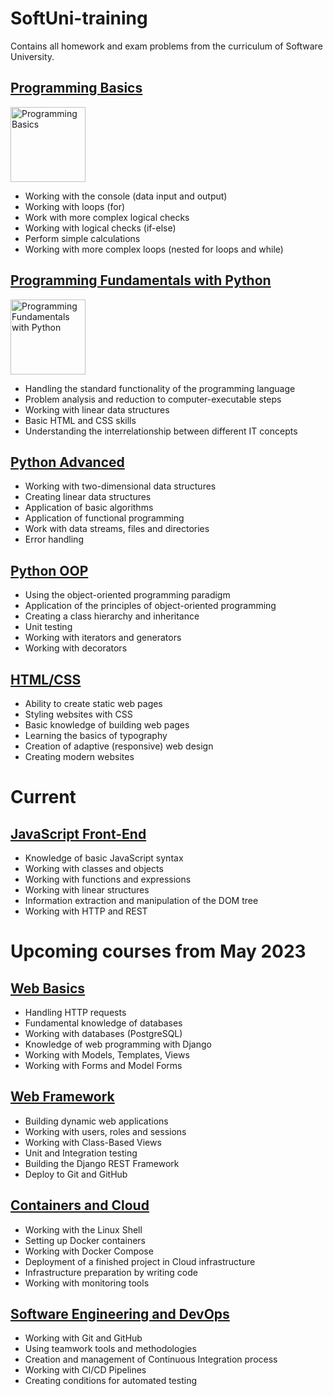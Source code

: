 # SoftUni-training
Contains all homework and exam problems from the curriculum of Software University.

## [Programming Basics](https://softuni.bg/trainings/3632/programming-basics-with-python-march-2022)

<img src="https://softuni.bg/certificates/certificates/converttoimage/131471?code=bd9610d2" alt="Programming Basics" width="120"/>

* Working with the console (data input and output)
* Working with loops (for)
* Work with more complex logical checks
* Working with logical checks (if-else)
* Perform simple calculations
* Working with more complex loops (nested for loops and while)

## [Programming Fundamentals with Python](https://softuni.bg/trainings/3733/programming-fundamentals-with-python-may-2022)

<img src="https://softuni.bg/certificates/certificates/converttoimage/141376?code=e37e4837" alt="Programming Fundamentals with Python" width="120">

* Handling the standard functionality of the programming language
* Problem analysis and reduction to computer-executable steps
* Working with linear data structures
* Basic HTML and CSS skills
* Understanding the interrelationship between different IT concepts

## [Python Advanced](https://softuni.bg/trainings/3848/python-advanced-september-2022)
* Working with two-dimensional data structures
* Creating linear data structures
* Application of basic algorithms
* Application of functional programming
* Work with data streams, files and directories
* Error handling

## [Python OOP](https://softuni.bg/trainings/3849/python-oop-october-2022)
* Using the object-oriented programming paradigm
* Application of the principles of object-oriented programming
* Creating a class hierarchy and inheritance
* Unit testing
* Working with iterators and generators
* Working with decorators

## [HTML/CSS](https://softuni.bg/trainings/3975/html-and-css-january-2023)
* Ability to create static web pages
* Styling websites with CSS
* Basic knowledge of building web pages
* Learning the basics of typography
* Creation of adaptive (responsive) web design
* Creating modern websites

# Current

## [JavaScript Front-End](https://softuni.bg/trainings/3976/js-front-end-february-2023)
* Knowledge of basic JavaScript syntax
* Working with classes and objects
* Working with functions and expressions
* Working with linear structures
* Information extraction and manipulation of the DOM tree
* Working with HTTP and REST

# Upcoming courses from May 2023

## [Web Basics ](https://softuni.bg/trainings/4109/python-web-basics-may-2023)
* Handling HTTP requests
* Fundamental knowledge of databases
* Working with databases (PostgreSQL)
* Knowledge of web programming with Django
* Working with Models, Templates, Views
* Working with Forms and Model Forms

## [Web Framework](https://softuni.bg/trainings/4110/python-web-framework-june-2023)
* Building dynamic web applications
* Working with users, roles and sessions
* Working with Class-Based Views
* Unit and Integration testing
* Building the Django REST Framework
* Deploy to Git and GitHub

## [Containers and Cloud](https://softuni.bg/trainings/4117/containers-and-cloud-may-2023)
* Working with the Linux Shell
* Setting up Docker containers
* Working with Docker Compose
* Deployment of a finished project in Cloud infrastructure
* Infrastructure preparation by writing code
* Working with monitoring tools

## [Software Engineering and DevOps](https://softuni.bg/trainings/4118/software-engineering-and-devops-june-2023)
* Working with Git and GitHub
* Using teamwork tools and methodologies
* Creation and management of Continuous Integration process
* Working with CI/CD Pipelines
* Creating conditions for automated testing
